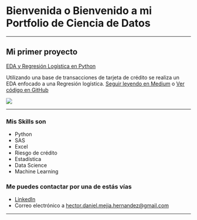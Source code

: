 # Bienvenida o Bienvenido a mi Portfolio de Ciencia de Datos

---

## Mi primer proyecto
[EDA y Regresión Logística en Python](https://medium.com/@hector.daniel.mejia.hernandez/eda-y-regresi%C3%B3n-log%C3%ADstica-en-python-1b618ae7482c)

Utilizando una base de transacciones de tarjeta de crédito se realiza un EDA enfocado a una Regresión logística. [Seguir leyendo en Medium](https://medium.com/@hector.daniel.mejia.hernandez/eda-y-regresi%C3%B3n-log%C3%ADstica-en-python-1b618ae7482c) o [Ver código en GitHub](https://github.com/Hector-Daniel/proyecto-portafolio/tree/main/Notebooks)

[<img src="images/dummy_thumbnail.jpg?raw=true"/>](https://medium.com/pagina-entrada-blog)

---

### Mis Skills son

- Python
- SAS
- Excel
- Riesgo de crédito
- Estadística
- Data Science
- Machine Learning


### Me puedes contactar por una de estás vías

- [LinkedIn](www.linkedin.com/in/hector-d-mejia)
- Correo electrónico a hector.daniel.mejia.hernandez@gmail.com


---

